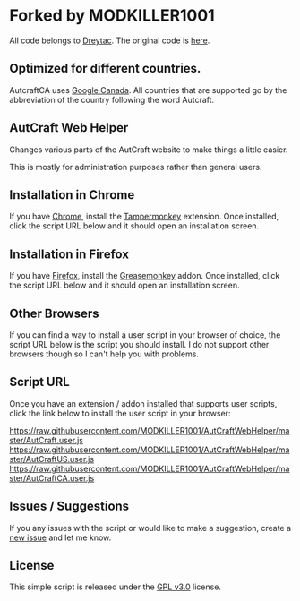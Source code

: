 # Forked by MODKILLER1001
All code belongs to [Dreytac](https://github.com/dreytac/). The original code is [here](https://github.com/Dreytac/AutCraftWebHelper).

## Optimized for different countries.
AutcraftCA uses [Google Canada](google.ca). All countries that are supported go by the abbreviation of the country following the word Autcraft.

## AutCraft Web Helper
Changes various parts of the AutCraft website to make things a little easier.

This is mostly for administration purposes rather than general users.

## Installation in Chrome
If you have [Chrome](http://www.google.com/chrome/), install the [Tampermonkey](https://chrome.google.com/webstore/detail/tampermonkey/dhdgffkkebhmkfjojejmpbldmpobfkfo?hl=en) extension. Once installed, click the script URL below and it should open an installation screen.

## Installation in Firefox
If you have [Firefox](http://www.mozilla.com/firefox/), install the [Greasemonkey](https://addons.mozilla.org/firefox/addon/748) addon. Once installed, click the script URL below and it should open an installation screen.

## Other Browsers
If you can find a way to install a user script in your browser of choice, the script URL below is the script you should install. I do not support other browsers though so I can't help you with problems.

## Script URL
Once you have an extension / addon installed that supports user scripts, click the link below to install the user script in your browser:

https://raw.githubusercontent.com/MODKILLER1001/AutCraftWebHelper/master/AutCraft.user.js
https://raw.githubusercontent.com/MODKILLER1001/AutCraftWebHelper/master/AutCraftUS.user.js
https://raw.githubusercontent.com/MODKILLER1001/AutCraftWebHelper/master/AutCraftCA.user.js

## Issues / Suggestions
If you any issues with the script or would like to make a suggestion, create a [new issue](https://github.com/MODKILLER1001/AutCraftWebHelper/issues) and let me know.

## License
This simple script is released under the [GPL v3.0](https://raw.githubusercontent.com/MODKILLER1001/AutCraftWebHelper/master/LICENSE) license.
